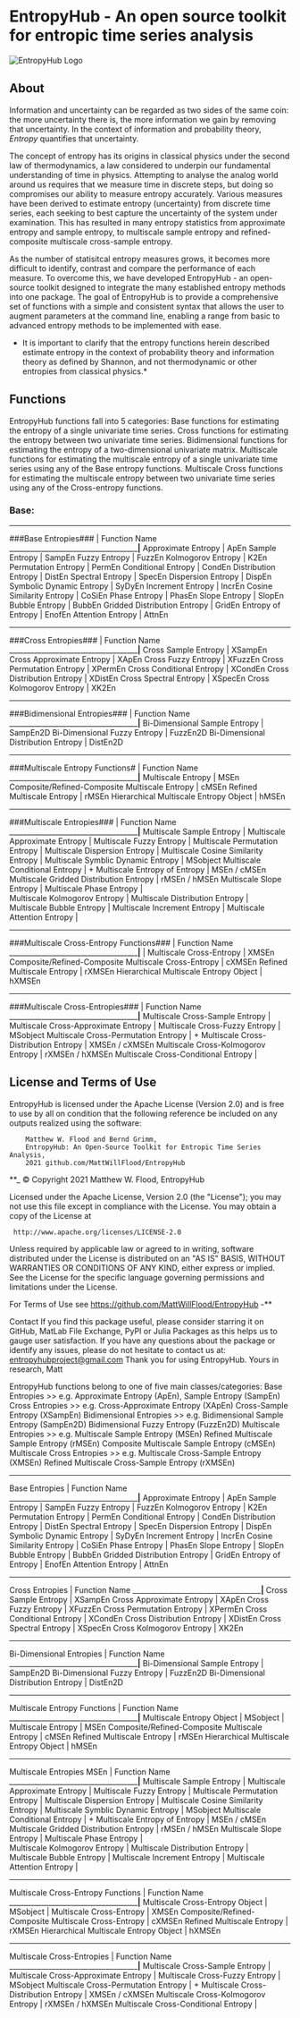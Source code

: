 # EntropyHub - An open source toolkit for entropic time series analysis

![EntropyHub Logo](https://github.com/MattWillFlood/EntropyHub/blob/main/Graphics/EntropyHub_profiler2.png "EntropyHub Logo")


## About

Information and uncertainty can be regarded as two sides of the same coin: 
the more uncertainty there is, the more information we gain by removing that 
uncertainty. In the context of information and probability theory, *Entropy* 
quantifies that uncertainty. 

The concept of entropy has its origins in classical physics under the second 
law of thermodynamics, a law considered to underpin our fundamental
understanding of time in physics. Attempting to analyse the analog world around
us requires that we measure time in discrete steps, but doing so compromises 
our ability to measure entropy accurately. Various measures have been derived 
to estimate entropy (uncertainty) from discrete time series, each seeking to 
best capture the uncertainty of the system under examination. This has resulted 
in many entropy statistics from approximate entropy and sample entropy, to
multiscale sample entropy and refined-composite multiscale cross-sample entropy.


As the number of statisitcal entropy measures grows, it becomes more difficult
to identify, contrast and compare the performance of each measure. To overcome
this, we have developed EntropyHub - an open-source toolkit designed to 
integrate the many established entropy methods into one package. The goal of 
EntropyHub is to provide a comprehensive set of functions with a simple and 
consistent syntax that allows the user to augment parameters at the command 
line, enabling a range from basic to advanced entropy methods to be implemented
with ease.

* It is important to clarify that the entropy functions herein described 
estimate entropy in the context of probability theory and information theory as
defined by Shannon, and not thermodynamic or other entropies from classical physics.*

## Functions

EntropyHub functions fall into 5 categories: 
Base                functions for estimating the entropy of a single univariate time series.
Cross               functions for estimating the entropy between two univariate time series.
Bidimensional       functions for estimating the entropy of a two-dimensional univariate matrix.
Multiscale          functions for estimating the multiscale entropy of a single
                    univariate time series using any of the Base entropy functions.
Multiscale Cross    functions for estimating the multiscale entropy between two 
                    univariate time series using any of the Cross-entropy functions.

### Base:


_________________________________________________________________________
###Base Entropies###                                        |	Function Name	
______________________________________________________|__________________
Approximate Entropy                               	  |	ApEn
Sample Entropy                                		  |	SampEn
Fuzzy Entropy                                 		  |	FuzzEn
Kolmogorov Entropy                            		  |	K2En
Permutation Entropy                           		  |	PermEn
Conditional Entropy                           		  |	CondEn
Distribution Entropy                          		  |	DistEn
Spectral Entropy                              		  |	SpecEn
Dispersion Entropy                            		  |	DispEn
Symbolic Dynamic Entropy                          	  |	SyDyEn
Increment Entropy                                 	  |	IncrEn
Cosine Similarity Entropy                         	  |	CoSiEn
Phase Entropy                                         |	PhasEn
Slope Entropy                                      	  |	SlopEn
Bubble Entropy                                		  |	BubbEn
Gridded Distribution Entropy                          |	GridEn
Entropy of Entropy                            	      |	EnofEn
Attention Entropy                                     |	AttnEn

_________________________________________________________________________
###Cross Entropies###                                       |	Function Name
______________________________________________________|__________________
Cross Sample Entropy                                  |	XSampEn
Cross Approximate Entropy                             |	XApEn
Cross Fuzzy Entropy                                   |	XFuzzEn
Cross Permutation Entropy                             |	XPermEn
Cross Conditional Entropy                             |	XCondEn
Cross Distribution Entropy                            |	XDistEn
Cross Spectral Entropy                          	  |	XSpecEn
Cross Kolmogorov Entropy                              |	XK2En
	
_________________________________________________________________________
###Bidimensional Entropies###                              |	Function Name
______________________________________________________|__________________
Bi-Dimensional Sample Entropy                         |	SampEn2D
Bi-Dimensional Fuzzy Entropy                          |	FuzzEn2D
Bi-Dimensional Distribution Entropy                   |	DistEn2D
	
_________________________________________________________________________
###Multiscale Entropy Functions#                          | Function Name
______________________________________________________|__________________ 
Multiscale Entropy                                    | MSEn
Composite/Refined-Composite Multiscale Entropy        | cMSEn
Refined Multiscale Entropy                            | rMSEn
Hierarchical Multiscale Entropy Object                | hMSEn

_________________________________________________________________________
###Multiscale Entropies###                          |	Function Name
______________________________________________________|__________________
Multiscale Sample Entropy                             |	
Multiscale Approximate Entropy                        |	
Multiscale Fuzzy Entropy                              |	
Multiscale Permutation Entropy                        |	
Multiscale Dispersion Entropy                         |	
Multiscale Cosine Similarity Entropy                  |	
Multiscale Symblic Dynamic Entropy                    |	MSobject
Multiscale Conditional Entropy                        |	     +
Multiscale Entropy of Entropy                         | MSEn / cMSEn
Multiscale Gridded Distribution Entropy               |	rMSEn / hMSEn
Multiscale Slope Entropy                              |
Multiscale Phase Entropy                              |		
Multiscale Kolmogorov Entropy                         |	
Multiscale Distribution Entropy                       |		
Multiscale Bubble Entropy                             |	
Multiscale Increment Entropy                          |	
Multiscale Attention Entropy                          |	
	
_________________________________________________________________________
###Multiscale Cross-Entropy Functions###                    | Function Name
______________________________________________________|__________________                                                     |
Multiscale Cross-Entropy                              |   XMSEn
Composite/Refined-Composite Multiscale Cross-Entropy  |   cXMSEn
Refined Multiscale Entropy                            |   rXMSEn
Hierarchical Multiscale Entropy Object                |   hXMSEn

_________________________________________________________________________
###Multiscale Cross-Entropies###                            |	Function Name
______________________________________________________|__________________
Multiscale Cross-Sample Entropy                       |	
Multiscale Cross-Approximate Entropy                  |	
Multiscale Cross-Fuzzy Entropy                        |	MSobject
Multiscale Cross-Permutation Entropy                  |	    +
Multiscale Cross-Distribution Entropy                 |	XMSEn / cXMSEn
Multiscale Cross-Kolmogorov Entropy                   | rXMSEn / hXMSEn
Multiscale Cross-Conditional Entropy                  |	



## License and Terms of Use
EntropyHub is licensed under the Apache License (Version 2.0) and is free to
use by all on condition that the following reference be included on any outputs
realized using the software:
 
        Matthew W. Flood and Bernd Grimm, 
        EntropyHub: An Open-Source Toolkit for Entropic Time Series Analysis, 
        2021 github.com/MattWillFlood/EntropyHub


**_ © Copyright 2021 Matthew W. Flood, EntropyHub

Licensed under the Apache License, Version 2.0 (the "License");
you may not use this file except in compliance with the License.
You may obtain a copy of the License at

     http://www.apache.org/licenses/LICENSE-2.0

Unless required by applicable law or agreed to in writing, software
distributed under the License is distributed on an "AS IS" BASIS,
WITHOUT WARRANTIES OR CONDITIONS OF ANY KIND, either express or implied.
See the License for the specific language governing permissions and
limitations under the License.

For Terms of Use see https://github.com/MattWillFlood/EntropyHub -**






Contact
If you find this package useful, please consider starring it on GitHub, MatLab File Exchange, PyPI or Julia Packages as this helps us to gauge user satisfaction.
If you have any questions about the package or identify any issues, please do not hesitate to contact us at:    entropyhubproject@gmail.com
Thank you for using EntropyHub.
Yours in research,
Matt


[packaging guide]: https://packaging.python.org
[distribution tutorial]: https://packaging.python.org/tutorials/packaging-projects/
[src]: https://github.com/pypa/sampleproject
[rst]: http://docutils.sourceforge.net/rst.html
[md]: https://tools.ietf.org/html/rfc7764#section-3.5 "CommonMark variant"
[md use]: https://packaging.python.org/specifications/core-metadata/#description-content-type-optional



  EntropyHub functions belong to one of five main classes/categories:
    Base Entropies             >>  e.g. Approximate Entropy (ApEn),
                                        Sample Entropy (SampEn)
    Cross Entropies            >>  e.g. Cross-Approximate Entropy (XApEn)
                                        Cross-Sample Entropy (XSampEn)
    Bidimensional Entropies    >>  e.g. Bidimensional Sample Entropy (SampEn2D)
                                        Bidimensional Fuzzy Entropy (FuzzEn2D)
    Multiscale Entropies       >>  e.g. Multiscale Sample Entropy (MSEn)
                                        Refined Multiscale Sample Entropy (rMSEn)
                                        Composite Multiscale Sample Entropy (cMSEn)
    Multiscale Cross Entropies >>  e.g. Multiscale Cross-Sample Entropy (XMSEn)
                                        Refined Multiscale Cross-Sample Entropy (rXMSEn)

_________________________________________________________________________
Base Entropies                                        |	Function Name	
______________________________________________________|__________________
Approximate Entropy                               	  |	ApEn
Sample Entropy                                		  |	SampEn
Fuzzy Entropy                                 		  |	FuzzEn
Kolmogorov Entropy                            		  |	K2En
Permutation Entropy                           		  |	PermEn
Conditional Entropy                           		  |	CondEn
Distribution Entropy                          		  |	DistEn
Spectral Entropy                              		  |	SpecEn
Dispersion Entropy                            		  |	DispEn
Symbolic Dynamic Entropy                          	  |	SyDyEn
Increment Entropy                                 	  |	IncrEn
Cosine Similarity Entropy                         	  |	CoSiEn
Phase Entropy                                         |	PhasEn
Slope Entropy                                      	  |	SlopEn
Bubble Entropy                                		  |	BubbEn
Gridded Distribution Entropy                          |	GridEn
Entropy of Entropy                            	      |	EnofEn
Attention Entropy                                     |	AttnEn

_________________________________________________________________________
Cross Entropies                                       |	Function Name
______________________________________________________|__________________
Cross Sample Entropy                                  |	XSampEn
Cross Approximate Entropy                             |	XApEn
Cross Fuzzy Entropy                                   |	XFuzzEn
Cross Permutation Entropy                             |	XPermEn
Cross Conditional Entropy                             |	XCondEn
Cross Distribution Entropy                            |	XDistEn
Cross Spectral Entropy                          	  |	XSpecEn
Cross Kolmogorov Entropy                              |	XK2En
	
_________________________________________________________________________
Bi-Dimensional Entropies                              |	Function Name
______________________________________________________|__________________
Bi-Dimensional Sample Entropy                         |	SampEn2D
Bi-Dimensional Fuzzy Entropy                          |	FuzzEn2D
Bi-Dimensional Distribution Entropy                   |	DistEn2D
	
_________________________________________________________________________
Multiscale Entropy Functions                          | Function Name
______________________________________________________|__________________ 
Multiscale Entropy Object                             | MSobject
                                                      |
Multiscale Entropy                                    | MSEn
Composite/Refined-Composite Multiscale Entropy        | cMSEn
Refined Multiscale Entropy                            | rMSEn
Hierarchical Multiscale Entropy Object                | hMSEn

_________________________________________________________________________
Multiscale Entropies	MSEn                          |	Function Name
______________________________________________________|__________________
Multiscale Sample Entropy                             |	
Multiscale Approximate Entropy                        |	
Multiscale Fuzzy Entropy                              |	
Multiscale Permutation Entropy                        |	
Multiscale Dispersion Entropy                         |	
Multiscale Cosine Similarity Entropy                  |	
Multiscale Symblic Dynamic Entropy                    |	MSobject
Multiscale Conditional Entropy                        |	     +
Multiscale Entropy of Entropy                         | MSEn / cMSEn
Multiscale Gridded Distribution Entropy               |	rMSEn / hMSEn
Multiscale Slope Entropy                              |
Multiscale Phase Entropy                              |		
Multiscale Kolmogorov Entropy                         |	
Multiscale Distribution Entropy                       |		
Multiscale Bubble Entropy                             |	
Multiscale Increment Entropy                          |	
Multiscale Attention Entropy                          |	
	
_________________________________________________________________________
Multiscale Cross-Entropy Functions                    | Function Name
______________________________________________________|__________________
Multiscale Cross-Entropy Object                       |   MSobject
                                                      |
Multiscale Cross-Entropy                              |   XMSEn
Composite/Refined-Composite Multiscale Cross-Entropy  |   cXMSEn
Refined Multiscale Entropy                            |   rXMSEn
Hierarchical Multiscale Entropy Object                |   hXMSEn

_________________________________________________________________________
Multiscale Cross-Entropies                            |	Function Name
______________________________________________________|__________________
Multiscale Cross-Sample Entropy                       |	
Multiscale Cross-Approximate Entropy                  |	
Multiscale Cross-Fuzzy Entropy                        |	MSobject
Multiscale Cross-Permutation Entropy                  |	    +
Multiscale Cross-Distribution Entropy                 |	XMSEn / cXMSEn
Multiscale Cross-Kolmogorov Entropy                   | rXMSEn / hXMSEn
Multiscale Cross-Conditional Entropy                  |	



